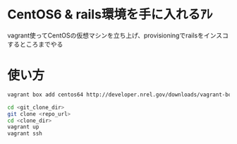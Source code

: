 # CentOS6 & rails環境を手に入れるｱﾚ

vagrant使ってCentOSの仮想マシンを立ち上げ、provisioningでrailsをインスコするところまでやる

# 使い方

```sh
vagrant box add centos64 http://developer.nrel.gov/downloads/vagrant-boxes/CentOS-6.4-x86_64-v20130427.box

cd <git_clone_dir>
git clone <repo_url>
cd <clone_dir>
vagrant up
vagrant ssh
```
